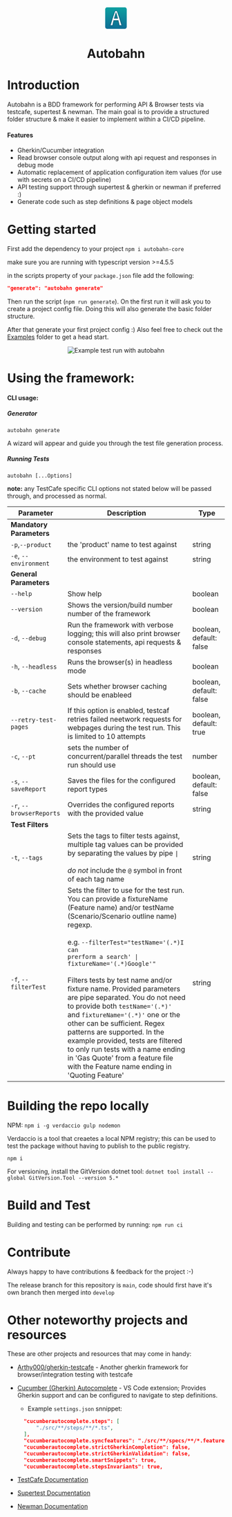 <p align="center">
  <svg width="13.713mm" height="13.714mm" version="1.1" viewBox="0 0 13.713 13.714" xmlns="http://www.w3.org/2000/svg" xmlns:xlink="http://www.w3.org/1999/xlink">
  <defs>
    <linearGradient id="linearGradient45113" x1="7.9375" x2="7.9375" y1="3.4396" y2="22.225" gradientTransform="matrix(1.2707 0 0 1.2707 -2.3038 -2.9265)" gradientUnits="userSpaceOnUse">
    <stop stop-color="#0da3a2" offset="0"/>
    <stop stop-color="#0d468a" offset="1"/>
    </linearGradient>
    <filter id="filter46879" x="-.14158" y="-.10897" width="1.3019" height="1.2326" color-interpolation-filters="sRGB">
    <feFlood flood-color="rgb(0,0,0)" flood-opacity=".49804" result="flood"/>
    <feComposite in="flood" in2="SourceGraphic" operator="in" result="composite1"/>
    <feGaussianBlur in="composite1" result="blur" stdDeviation="0.3"/>
    <feOffset dx="0.1" dy="0.1" result="offset"/>
    <feComposite in="SourceGraphic" in2="offset" result="composite2"/>
    </filter>
  </defs>
  <g transform="translate(-.92583 -1.9842)">
    <path x="1.0583334" y="2.1166668" width="13.448482" height="13.448536" d="m2.3813 2.1167h10.803a1.3229 1.3229 45 0 1 1.3229 1.3229v10.803a1.3229 1.3229 135 0 1-1.3229 1.3229h-10.803a1.3229 1.3229 45 0 1-1.3229-1.3229v-10.803a1.3229 1.3229 135 0 1 1.3229-1.3229z" fill="url(#linearGradient45113)" fill-rule="evenodd" stroke="#fff" stroke-width=".265"/>
    <g transform="matrix(1.2651 0 0 1.2764 -2.3038 -2.9265)" fill="#fff" filter="url(#filter46879)" stroke="#0d468a" stroke-width=".05" aria-label="A">
    <path d="m9.703 12.658-0.56216-2.3859h-2.3178l-0.55486 2.3859h-0.92773c0.21408-0.7091 0.43363-1.4231 0.6563-2.1357 0.20637-0.66044 0.4088-1.2896 0.60716-1.8891 0.19035-0.55808 0.3735-1.0789 0.55013-1.5661 0.16584-0.46212 0.32821-0.87532 0.48814-1.2456h0.7449c0.15596 0.37027 0.3142 0.78348 0.47567 1.2456 0.17747 0.48716 0.35582 1.008 0.53514 1.5661 0.19874 0.5995 0.40156 1.2287 0.60834 1.8891 0.22311 0.7126 0.44311 1.4266 0.65763 2.1357zm-1.7104-6.2891c-0.11951 0.34055-0.25671 0.75665-0.41491 1.2603-0.16947 0.53955-0.34339 1.1371-0.52291 1.8015h1.8556c-0.17319-0.67894-0.34361-1.2821-0.51229-1.8203-0.15224-0.5083-0.28631-0.91756-0.40552-1.2415z"/>
    </g>
  </g>
  </svg>
</p>
<h1 align="center">Autobahn</h3> 


# Introduction

Autobahn is a BDD framework for performing API & Browser tests via testcafe, supertest & newman.
The main goal is to provide a structured folder structure & make it easier to implement within a CI/CD pipeline.

#### Features

- Gherkin/Cucumber integration
- Read browser console output along with api request and responses in debug mode
- Automatic replacement of application configuration item values (for use with secrets on a CI/CD pipeline)
- API testing support through supertest & gherkin or newman if preferred :)
- Generate code such as step definitions & page object models

# Getting started

First add the dependency to your project
`npm i autobahn-core`

make sure you are running with typescript version >=4.5.5

in the scripts property of your `package.json` file add the following:

```json
"generate": "autobahn generate"
```

Then run the script (`npm run generate`). On the first run it will ask you to create a project config file. Doing this will also generate the basic folder structure.

After that generate your first project config :) Also feel free to check out the [Examples](https://github.com/thelazurite-cell/autobahn-core/tree/main/examples) folder to get a head start.

<p align="center">
  <img src="https://raw.github.com/thelazurite-cell/autobahn-core/master/media/example_run.png" alt="Example test run with autobahn" />
</p>

# Using the framework:

#### CLI usage:

##### Generator

`autobahn generate`

A wizard will appear and guide you through the test file generation process.

##### Running Tests

`autobahn [...Options]`

**note:** any TestCafe specific CLI options not stated below will be passed through, and processed as normal.

| Parameter                | Description                                                                                                                                                                                                                                                                                                                                                                                                                                                                                                                                                                                                                                                                         | Type                    |
| ------------------------ | ----------------------------------------------------------------------------------------------------------------------------------------------------------------------------------------------------------------------------------------------------------------------------------------------------------------------------------------------------------------------------------------------------------------------------------------------------------------------------------------------------------------------------------------------------------------------------------------------------------------------------------------------------------------------------------- | ----------------------- |
| **Mandatory Parameters** |
| `-p`,`--product`         | the 'product' name to test against                                                                                                                                                                                                                                                                                                                                                                                                                                                                                                                                                                                                                                                  | string                  |
| `-e`, `--environment`    | the environment to test against                                                                                                                                                                                                                                                                                                                                                                                                                                                                                                                                                                                                                                                     | string                  |
| **General Parameters**   |
| `--help`                 | Show help                                                                                                                                                                                                                                                                                                                                                                                                                                                                                                                                                                                                                                                                           | boolean                 |
| `--version`              | Shows the version/build number number of the framework                                                                                                                                                                                                                                                                                                                                                                                                                                                                                                                                                                                                                              | boolean                 |
| `-d`, `--debug`          | Run the framework with verbose logging; this will also print browser console statements, api requests & responses                                                                                                                                                                                                                                                                                                                                                                                                                                                                                                                                                                   | boolean, default: false |
| `-h`, `--headless`       | Runs the browser(s) in headless mode                                                                                                                                                                                                                                                                                                                                                                                                                                                                                                                                                                                                                                                | boolean                 |
| `-b`, `--cache`          | Sets whether browser caching should be enableed                                                                                                                                                                                                                                                                                                                                                                                                                                                                                                                                                                                                                                     | boolean, default: false |
| `--retry-test-pages`     | If this option is enabled, testcaf retries failed neetwork requests for webpages during the test run. This is limited to 10 attempts                                                                                                                                                                                                                                                                                                                                                                                                                                                                                                                                                | boolean, default: true  |
| `-c`, `--pt`             | sets the number of concurrent/parallel threads the test run should use                                                                                                                                                                                                                                                                                                                                                                                                                                                                                                                                                                                                              | number                  |
| `-s`, `--saveReport`     | Saves the files for the configured report types                                                                                                                                                                                                                                                                                                                                                                                                                                                                                                                                                                                                                                     | boolean, default: false |
| `-r`, `--browserReports` | Overrides the configured reports with the provided value                                                                                                                                                                                                                                                                                                                                                                                                                                                                                                                                                                                                                            | string                  |
| **Test Filters**         |
| `-t`, `--tags`           | Sets the tags to filter tests against, multiple tag values can be provided by separating the values by pipe <code>&#124;</code><br><br> _do not_ include the `@` symbol in front of each tag name                                                                                                                                                                                                                                                                                                                                                                                                                                                                                   | string                  |
| `-f`, `--filterTest`     | Sets the filter to use for the test run. You can provide a fixtureName (Feature name) and/or testName (Scenario/Scenario outline name) regexp.<br><br> e.g. <code>--filterTest="testName='(.\*)I can prerform a search' &#124; fixtureName='(.\*)Google'"</code><br><br> Filters tests by test name and/or fixture name. Provided parameters are pipe separated. You do not need to provide both `testName='(.*)'` and `fixtureName='(.*)'` one or the other can be sufficient. Regex patterns are supported. In the example provided, tests are filtered to only run tests with a name ending in 'Gas Quote' from a feature file with the Feature name ending in 'Quoting Feature' | string                  |

# Building the repo locally

NPM:
`npm i -g verdaccio gulp nodemon`

Verdaccio is a tool that creaetes a local NPM registry; this can be used to test the package without having to publish to the public registry.

`npm i`

For versioning, install the GitVersion dotnet tool:
`dotnet tool install --global GitVersion.Tool --version 5.*`

# Build and Test

Building and testing can be performed by running: `npm run ci`

# Contribute

Always happy to have contributions & feedback for the project :-)

The release branch for this repository is `main`, code should first have it's own branch then merged into `develop`

# Other noteworthy projects and resources

These are other projects and resources that may come in handy:

- [Arthy000/gherkin-testcafe](https://github.com/Arthy000/gherkin-testcafe) - Another gherkin framework for browser/integration testing with testcafe

- [Cucumber (Gherkin) Autocomplete](vscode:extension/alexkrechik.cucumberautocomplete) - VS Code extension; Provides Gherkin support and can be configured to navigate to step definitions.

  - Example `settings.json` snnippet:

  ```json
    "cucumberautocomplete.steps": [
        "./src/**/steps/**/*.ts",
    ],
    "cucumberautocomplete.syncfeatures": "./src/**/specs/**/*.feature",
    "cucumberautocomplete.strictGherkinCompletion": false,
    "cucumberautocomplete.strictGherkinValidation": false,
    "cucumberautocomplete.smartSnippets": true,
    "cucumberautocomplete.stepsInvariants": true,
  ```

- [TestCafe Documentation](https://testcafe.io/documentation/402632/reference)
- [Supertest Documentation](https://www.npmjs.com/package/supertest)
- [Newman Documentation](https://www.npmjs.com/package/newman)
